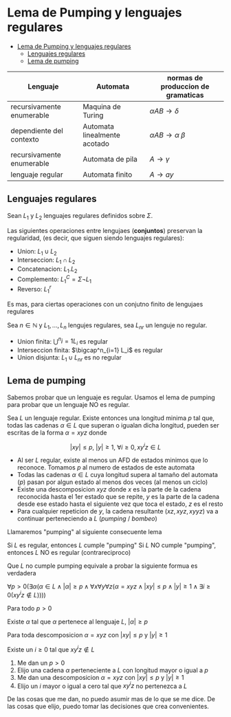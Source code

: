 # Lema de Pumping y lenguajes regulares

- [Lema de Pumping y lenguajes regulares](#lema-de-pumping-y-lenguajes-regulares)
  - [Lenguajes regulares](#lenguajes-regulares)
  - [Lema de pumping](#lema-de-pumping)

| Lenguaje | Automata | normas de produccion de gramaticas |
-----------|----------|------------------------------------|
| recursivamente enumerable | Maquina de Turing |$\alpha A B \to \delta$|
| dependiente del contexto  | Automata linealmente acotado |$\alpha A B \to \alpha \ \beta$|
| recursivamente enumerable | Automata de pila |$A \to \gamma$|
| lenguaje regular | Automata finito |$A \to a y$|


## Lenguajes regulares 

Sean $L_1$ y $L_2$ lenguajes regulares definidos sobre $\Sigma$.

Las siguientes operaciones entre lengujaes (**conjuntos**) preservan la regularidad, (es decir, que siguen siendo lenguajes regulares):

- Union: $L_1 \cup L_2$
- Interseccion: $L_1 \cap L_2$
- Concatenacion: $L_1 . L_2$
- Complemento: $L_1^C = \Sigma \neg L_1$
- Reverso: $L_1^r$

Es mas, para ciertas operaciones con un conjutno finito de lengujaes regulares

Sea $n \in \mathbb{N}$ y $L_1, ..., L_n$ lengujes regulares, sea $L_{nr}$ un lenguje no regular.

- Union finita: $\bigcup^n{i=1} L_i$ es regular
- Interseccion finita: $\bigcap^n_{i=1} L_i$ es regular
- Union disjunta: $L_1 \cup L_{nr}$ es no regular

## Lema de pumping

Sabemos probar que un lenguaje es regular.
Usamos el lema de pumping para probar que un lenguaje NO es regular.

Sea $L$ un lenguaje regular. Existe entonces una longitud minima $p$ tal que, todas las cadenas $\alpha \in L$ que superan o igualan dicha longitud, pueden ser escritas de la forma $\alpha = xyz$ donde 

$$|xy| \leq p, \ |y| \geq 1, \ \forall i \geq 0, xy^iz \in L$$

- Al ser $L$ regular, existe al menos un AFD de estados minimos que lo reconoce. Tomamos $p$ al numero de estados de este automata
- Todas las cadenas $\alpha \in L$ cuya longitud supera al tamaño del automata ($p$) pasan por algun estado al menos dos veces (al menos un ciclo)
- Existe una descomposicion $xyz$ donde $x$ es la parte de la cadena reconocida hasta el 1er estado que se repite, $y$ es la parte de la cadena desde ese estado hasta el siguiente vez que toca el estado, $z$ es el resto
- Para cualquier repeticion de $y$, la cadena resultante ($xz,xyz,xyyz$) va a continuar perteneciendo a $L$ (_pumping_ / _bombeo_)


Llamaremos "pumping" al siguiente consecuente lema

Si $L$ es regular, entonces $L$ cumple "pumping"
Si $L$ NO cumple "pumping", entonces $L$ NO es regular (contrareciproco)

Que $L$ no cumple pumping equivale a probar la siguiente formua es verdadera

$\forall p > 0 (\exists \alpha(\alpha \in L \land |\alpha| \geq p \land \forall x \forall y \forall z (\alpha = xyz \land |xy| \leq p \land |y| \geq 1 \land \exists i \geq 0 (xy^iz \notin L))))$

Para todo $p > 0$

Existe $\alpha$ tal que $\alpha$ pertenece al lenguaje $L$, $|\alpha| \geq p$

Para toda descomposicion $\alpha = xyz$ con $|xy| \leq p$ y $|y| \geq 1$

Existe un $i \geq 0$ tal que $xy^iz \notin L$

1) Me dan un $p > 0$
2) Elijo una cadena $\alpha$ perteneciente a $L$ con longitud mayor o igual a $p$
3) Me dan una descomposicion $\alpha = xyz$ con $|xy| \leq p$ y $|y|\geq 1$
4) Elijo un $i$ mayor o igual a cero tal que $xy^iz$ no pertenezca a $L$

De las cosas que me dan, no puedo asumir mas de lo que se me dice.
De las cosas que elijo, puedo tomar las decisiones que crea convenientes.